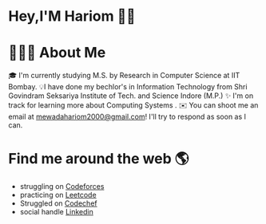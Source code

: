 # Hey,I'M Hariom  👋🏾   


# 👨🏻‍💻  About Me
 🎓  I'm currently studying M.S. by Research in Computer Science at IIT Bombay.
 💡I have done my bechlor's in Information Technology from Shri Govindram Seksariya Institute of Tech. and Science Indore (M.P.)
 ✨ I'm on track for learning more about Computing Systems .
 ✉️ You can shoot me an email at mewadahariom2000@gmail.com! I'll try to respond as soon as I can.    
 
 
 # Find me around the web 🌎

- struggling on [Codeforces](https://leetcode.com/mewadahariom2000/)
- practicing on [Leetcode](https://codeforces.com/profile/Harry__9522)
- Struggled on [Codechef](https://www.codechef.com/users/harry____9522)
- social handle [Linkedin](https://www.linkedin.com/in/hariom-mewada-799207193/)

